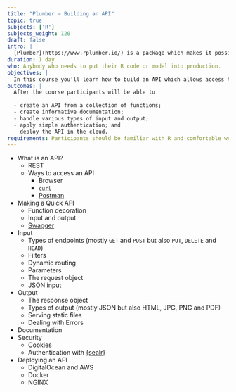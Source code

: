 ```yaml
---
title: "Plumber — Building an API"
topic: true
subjects: ['R']
subjects_weight: 120
draft: false
intro: |
  [Plumber](https://www.rplumber.io/) is a package which makes it possible to expose R functions as API endpoints. This makes building an API simple and fun.
duration: 1 day
who: Anybody who needs to put their R code or model into production.
objectives: |
  In this course you'll learn how to build an API which allows access to R functions and objects.
outcomes: |
  After the course participants will be able to
  
  - create an API from a collection of functions;
  - create informative documentation;
  - handle various types of input and output;
  - apply simple authentication; and
  - deploy the API in the cloud.
requirements: Participants should be familiar with R and comfortable writing their own functions.
---
```


- What is an API?
  - REST
  - Ways to access an API
    - Browser
    - [`curl`](https://curl.haxx.se/)
    - [Postman](https://www.getpostman.com/)
- Making a Quick API
  - Function decoration
  - Input and output
  - [Swagger](https://swagger.io/)
- Input
  - Types of endpoints (mostly `GET` and `POST` but also `PUT`, `DELETE` and `HEAD`)
  - Filters
  - Dynamic routing
  - Parameters
  - The request object
  - JSON input
- Output
  - The response object
  - Types of output (mostly JSON but also HTML, JPG, PNG and PDF)
  - Serving static files
  - Dealing with Errors
- Documentation
- Security
  - Cookies
  - Authentication with [{sealr}](https://github.com/jandix/sealr)
- Deploying an API
  - DigitalOcean and AWS
  - Docker
  - NGINX
